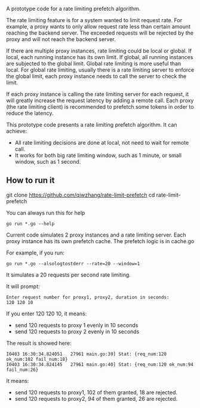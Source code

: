 A prototype code for a rate limiting prefetch algorithm.

The rate limiting feature is for a system wanted to limit request rate. For example, a proxy wants to only allow request rate less than certain amount reaching the backend server. The exceeded requests will be rejected by the proxy and will not reach the backend server.

If there are multiple proxy instances, rate limiting could be local or global. If local, each running instance has its own limit.  If global, all running instances are subjected to the global limit.  Global rate limiting is more useful than local.  For global rate limiting, usually there is a rate limiting server to enforce the global limit, each proxy instance needs to call the server to check the limit.

If each proxy instance is calling the rate limiting server for each request, it will greatly increase the request latency by adding a remote call. Each proxy (the rate limiting client) is recommended to prefetch some tokens in order to reduce the latency.

This prototype code presents a rate limiting prefetch algorithm. It can achieve:
* All rate limiting decisions are done at local, not need to wait for remote call.
* It works for both big rate limiting window, such as 1 minute, or small window, such as 1 second.

## How to run it

git clone https://github.com/qiwzhang/rate-limit-prefetch
cd rate-limit-prefetch

You can always run this for help

```
go run *.go --help
```

Current code simulates 2 proxy instances and a rate limiting server.  Each proxy instance has its own prefetch cache.
The prefetch logic is in cache.go

For example, if you run:
```
go run *.go --alsologtostderr --rate=20 --window=1

```
It simulates a 20 requests per second rate limiting.

It will prompt:

```
Enter request number for proxy1, proxy2, duration in seconds:
120 120 10
```

If you enter 120 120 10, it means:
* send 120 requests to proxy 1 evenly in 10 seconds
* send 120 requests to proxy 2 evenly in 10 seconds

The result is showed here:

```
I0403 16:30:34.824051   27961 main.go:39] Stat: {req_num:120 ok_num:102 fail_num:18}
I0403 16:30:34.824145   27961 main.go:40] Stat: {req_num:120 ok_num:94 fail_num:26}

```
It means: 
* send 120 requests to proxy1, 102 of them granted, 18 are rejected.
* send 120 requests to proxy2, 94 of them granted, 26 are rejected.
